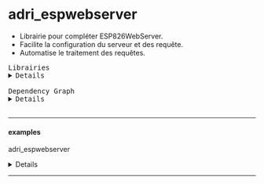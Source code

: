 # adri_espwebserver

- Librairie pour compléter ESP826WebServer.
- Facilite la configuration du serveur et des requête.
- Automatise le traitement des requêtes.

<pre>
Librairies
<details>
adri_espwebserver               = https://github.com/AdriLighting/adri_espwebserver
adri_httparseurl                = https://github.com/AdriLighting/adri_httparseurl
adri_tools_v2                   = https://github.com/AdriLighting/adri_tools_v2

esp8266/arduino                 = https://github.com/esp8266/Arduino/tree/master/libraries

ArduinoJson                     = https://github.com/bblanchon/ArduinoJson
WebSockets                      = https://github.com/Links2004/arduinoWebSockets
ESPAsyncTCP                     = https://github.com/me-no-dev/ESPAsyncTCP
</details>
Dependency Graph
<details>
|-- [adri_espwebserver] 1.0.0
|   |-- [Hash] 1.0
|   |-- [ArduinoJson] 6.17.1
|   |-- [ESP8266HTTPClient] 1.2
|   |   |-- [ESP8266WiFi] 1.0
|   |-- [ESP8266WebServer] 1.0
|   |   |-- [ESP8266WiFi] 1.0
|   |-- [ESP8266WiFi] 1.0
|   |-- [WebSockets] 2.2.1
|   |   |-- [ESP8266WiFi] 1.0
|   |   |-- [ESPAsyncTCP] 1.2.2
|   |   |   |-- [ESP8266WiFi] 1.0
|   |   |-- [Ethernet(esp8266)] 1.0.4
|   |   |   |-- [SPI] 1.0
|   |   |-- [SPI] 1.0
|   |   |-- [Hash] 1.0
|   |-- [adri_httparseurl] 1.0.0
|   |   |-- [adri_tools_v2] 1.0.0
|   |   |   |-- [ESP8266WiFi] 1.0
|   |   |   |-- [LittleFS(esp8266)] 0.1.0
|   |   |-- [ESP8266WiFi] 1.0
|   |   |-- [LittleFS(esp8266)] 0.1.0
|   |-- [ArduinoOTA] 1.0
|   |   |-- [ESP8266WiFi] 1.0
|   |   |-- [ESP8266mDNS] 1.2
|   |   |   |-- [ESP8266WiFi] 1.0
|   |-- [ESP8266mDNS] 1.2
|   |   |-- [ESP8266WiFi] 1.0
|   |-- [LittleFS(esp8266)] 0.1.0
|   |-- [adri_tools_v2] 1.0.0
|   |   |-- [ESP8266WiFi] 1.0
|   |   |-- [LittleFS(esp8266)] 0.1.0</details>
</pre>

<hr>

#### examples

adri_espwebserver
<details>
platformio.ini
<details>
<pre>
[env:nodemcuv2]
platform=espressif8266
board=nodemcuv2
framework=arduino
lib_ignore=WiFi101
lib_extra_dirs= ${env.lib_extra_dirs}
upload_speed=921600
[platformio]
src_dir= ${env.src_dir}

</pre>
</details>
<pre>
Librairies
<details>
adri_espwebserver               = https://github.com/AdriLighting/adri_espwebserver
adri_wifiConnect                = https://github.com/AdriLighting/adri_wifiConnect
adri_tools_v2                   = https://github.com/AdriLighting/adri_tools_v2
adri_timer                      = https://github.com/AdriLighting/adri_timer
adri_httparseurl                = https://github.com/AdriLighting/adri_httparseurl

esp8266/arduino                 = https://github.com/esp8266/Arduino/tree/master/libraries

ArduinoJson                     = https://github.com/bblanchon/ArduinoJson
WebSockets                      = https://github.com/Links2004/arduinoWebSockets
ESPAsyncTCP                     = https://github.com/me-no-dev/ESPAsyncTCP
</details>
Dependency Graph
<details>
|-- [adri_espwebserver] 1.0.0
|   |-- [adri_wifiConnect] 1.0.0
|   |   |-- [ESP8266WebServer] 1.0
|   |   |   |-- [ESP8266WiFi] 1.0
|   |   |-- [ESP8266WiFi] 1.0
|   |   |-- [ESP8266mDNS] 1.2
|   |   |   |-- [ESP8266WiFi] 1.0
|   |   |-- [adri_tools_v2] 1.0.0
|   |   |   |-- [ESP8266WiFi] 1.0
|   |   |   |-- [LittleFS(esp8266)] 0.1.0
|   |   |-- [LittleFS(esp8266)] 0.1.0
|   |   |-- [adri_timer] 1.0.0
|   |-- [LittleFS(esp8266)] 0.1.0
|   |-- [Hash] 1.0
|   |-- [ArduinoJson] 6.17.1
|   |-- [ESP8266HTTPClient] 1.2
|   |   |-- [ESP8266WiFi] 1.0
|   |-- [ESP8266WebServer] 1.0
|   |   |-- [ESP8266WiFi] 1.0
|   |-- [ESP8266WiFi] 1.0
|   |-- [WebSockets] 2.2.1
|   |   |-- [ESP8266WiFi] 1.0
|   |   |-- [ESPAsyncTCP] 1.2.2
|   |   |   |-- [ESP8266WiFi] 1.0
|   |   |-- [Ethernet(esp8266)] 1.0.4
|   |   |   |-- [SPI] 1.0
|   |   |-- [SPI] 1.0
|   |   |-- [Hash] 1.0
|   |-- [adri_httparseurl] 1.0.0
|   |   |-- [adri_tools_v2] 1.0.0
|   |   |   |-- [ESP8266WiFi] 1.0
|   |   |   |-- [LittleFS(esp8266)] 0.1.0
|   |   |-- [ESP8266WiFi] 1.0
|   |   |-- [LittleFS(esp8266)] 0.1.0
|   |-- [ArduinoOTA] 1.0
|   |   |-- [ESP8266WiFi] 1.0
|   |   |-- [ESP8266mDNS] 1.2
|   |   |   |-- [ESP8266WiFi] 1.0
|   |-- [ESP8266mDNS] 1.2
|   |   |-- [ESP8266WiFi] 1.0
|   |-- [adri_tools_v2] 1.0.0
|   |   |-- [ESP8266WiFi] 1.0
|   |   |-- [LittleFS(esp8266)] 0.1.0
|-- [adri_timer] 1.0.0
|-- [adri_tools_v2] 1.0.0
|   |-- [ESP8266WiFi] 1.0
|   |-- [LittleFS(esp8266)] 0.1.0
|-- [adri_wifiConnect] 1.0.0
|   |-- [ESP8266WebServer] 1.0
|   |   |-- [ESP8266WiFi] 1.0
|   |-- [ESP8266WiFi] 1.0
|   |-- [ESP8266mDNS] 1.2
|   |   |-- [ESP8266WiFi] 1.0
|   |-- [adri_tools_v2] 1.0.0
|   |   |-- [ESP8266WiFi] 1.0
|   |   |-- [LittleFS(esp8266)] 0.1.0
|   |-- [LittleFS(esp8266)] 0.1.0
|   |-- [adri_timer] 1.0.0
|-- [LittleFS(esp8266)] 0.1.0</details>
</pre>

</details>
<hr>